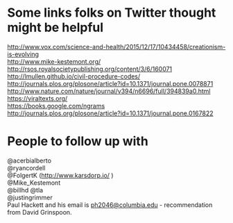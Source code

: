 # Some links folks on Twitter thought might be helpful  
http://www.vox.com/science-and-health/2015/12/17/10434458/creationism-is-evolving  
http://www.mike-kestemont.org/  
http://rsos.royalsocietypublishing.org/content/3/6/160071  
http://lmullen.github.io/civil-procedure-codes/  
http://journals.plos.org/plosone/article?id=10.1371/journal.pone.0078871  
http://www.nature.com/nature/journal/v394/n6696/full/394839a0.html  
https://viraltexts.org/  
https://books.google.com/ngrams  
http://journals.plos.org/plosone/article?id=10.1371/journal.pone.0167822  

# People to follow up with  
@acerbialberto  
@ryancordell  
@FolgertK (http://www.karsdorp.io/ )  
@Mike_Kestemont  
@billhd 
@tla   
@justingrimmer  
Paul Hackett and his email is ph2046@columbia.edu - recommendation from David Grinspoon.  
